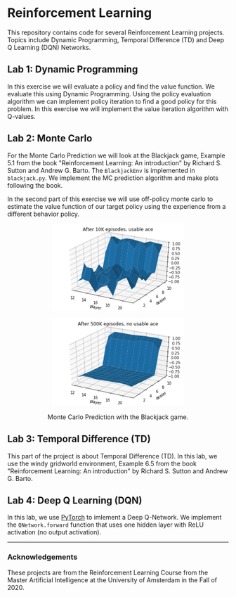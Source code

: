 # Reinforcement Learning

This repository contains code for several Reinforcement Learning projects. Topics include Dynamic Programming, Temporal Difference (TD) and Deep Q Learning (DQN) Networks. 

## Lab 1: Dynamic Programming

In this exercise we will evaluate a policy and find the value function. We evaluate this using Dynamic Programming. Using the policy evaluation algorithm we can implement policy iteration to find a good policy for this problem. In this exercise we will implement the value iteration algorithm with Q-values.

## Lab 2: Monte Carlo

For the Monte Carlo Prediction we will look at the Blackjack game, Example 5.1 from the book "Reinforcement Learning: An introduction" by Richard S. Sutton and Andrew G. Barto. The `BlackjackEnv` is implemented in `blackjack.py`. We implement the MC prediction algorithm and make plots following the book. 

In the second part of this exercise we will use off-policy monte carlo to estimate the value function of our target policy using the experience from a different behavior policy.

<p align="center">
  <img src="img/mc-1.png" width="300" />
</p>
<p align="center">
</p>

<p align="center">
  <img src="img/mc-2.png" width="300" />
</p>
<p align="center">
Monte Carlo Prediction with the Blackjack game.
</p>

## Lab 3: Temporal Difference (TD)

This part of the project is about Temporal Difference (TD). In this lab, we use the windy gridworld environment, Example 6.5 from the book "Reinforcement Learning: An introduction" by Richard S. Sutton and Andrew G. Barto.

## Lab 4: Deep Q Learning (DQN)

In this lab, we use [PyTorch](https://pytorch.org/) to imlement a Deep Q-Network. We implement the `QNetwork.forward` function that uses one hidden layer with ReLU activation (no output activation).

---

### Acknowledgements

These projects are from the Reinforcement Learning Course from the Master Artificial Intelligence at the University of Amsterdam in the Fall of 2020.